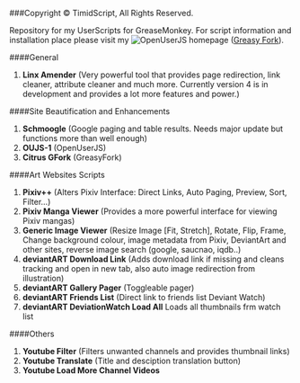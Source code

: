 ###Copyright © TimidScript, All Rights Reserved.

Repository for my UserScripts for GreaseMonkey. For script information and installation place please visit my ![OpenUserJS homepage](https://openuserjs.org/users/TimidScript) ([Greasy Fork](https://greasyfork.org/en/users/1455)). 

####General
1. **Linx Amender** (Very powerful tool that provides page redirection, link cleaner, attribute cleaner and much more. Currently version 4 is in development and provides a lot more features and power.)

####Site Beautification and Enhancements
1. **Schmoogle** (Google paging and table results. Needs major update but functions more than well enough)
2. **OUJS-1** (OpenUserJS)
3. **Citrus GFork** (GreasyFork)

####Art Websites Scripts
1. **Pixiv++** (Alters Pixiv Interface: Direct Links, Auto Paging, Preview, Sort, Filter...)
2. **Pixiv Manga Viewer** (Provides a more powerful interface for viewing Pixiv mangas)
3. **Generic Image Viewer** (Resize Image [Fit, Stretch], Rotate, Flip, Frame, Change background colour, image metadata from Pixiv, DeviantArt and other sites, reverse image search (google, saucnao, iqdb..)
4. **deviantART Download Link** (Adds download link if missing and cleans tracking and open in new tab, also auto image redirection from illustration)
5. **deviantART Gallery Pager** (Toggleable pager)
6. **deviantART Friends List** (Direct link to friends list Deviant Watch)
7. **deviantART DeviationWatch Load All** Loads all thumbnails frm watch list

####Others
1. **Youtube Filter** (Filters unwanted channels and provides thumbnail links)
2. **Youtube Translate** (Title and desciption translation button)
3. **Youtube Load More Channel Videos**




